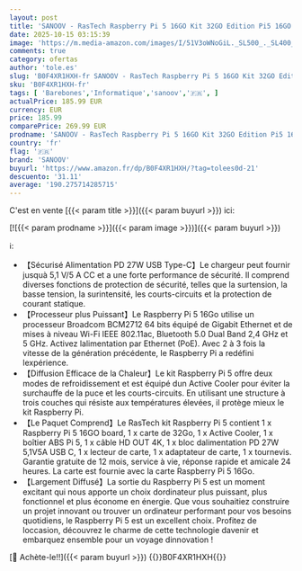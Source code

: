 ```yaml
---
layout: post
title: 'SANOOV - RasTech Raspberry Pi 5 16GO Kit 32GO Edition Pi5 16GO Board Boîtier Pi 5 avec Active Cooler Lecteur de Carte Alimentation 27W USB-C 1 Câbles de HD Out 4K et Tournevis'
date: 2025-10-15 03:15:39
image: 'https://m.media-amazon.com/images/I/51V3oWNoGiL._SL500_._SL400_.jpg'
comments: true
category: ofertas
author: 'tole.es'
slug: 'B0F4XR1HXH-fr SANOOV - RasTech Raspberry Pi 5 16GO Kit 32GO Edition Pi5...'
sku: 'B0F4XR1HXH-fr'
tags: [ 'Barebones','Informatique','sanoov','🇫🇷', ]
actualPrice: 185.99 EUR
currency: EUR
price: 185.99
comparePrice: 269.99 EUR
prodname: 'SANOOV - RasTech Raspberry Pi 5 16GO Kit 32GO Edition Pi5 16GO Board Boîtier Pi 5 avec Active Cooler Lecteur de Carte Alimentation 27W USB-C 1 Câbles de HD Out 4K et Tournevis'
country: 'fr'
flag: '🇫🇷'
brand: 'SANOOV'
buyurl: 'https://www.amazon.fr/dp/B0F4XR1HXH/?tag=tolees0d-21'
descuento: '31.11'
average: '190.275714285715'
---
```


C'est en vente [{{< param title >}}]({{< param buyurl >}}) ici:

[![{{< param prodname >}}]({{< param image >}})]({{< param buyurl >}})

ℹ️:

- 【Sécurisé Alimentation PD 27W USB Type-C】Le chargeur peut fournir jusquà 5,1 V/5 A CC et a une forte performance de sécurité. Il comprend diverses fonctions de protection de sécurité, telles que la surtension, la basse tension, la surintensité, les courts-circuits et la protection de courant statique.
- 【Processeur plus Puissant】Le Raspberry Pi 5 16Go utilise un processeur Broadcom BCM2712 64 bits équipé de Gigabit Ethernet et de mises à niveau Wi-Fi IEEE 802.11ac, Bluetooth 5.0 Dual Band 2,4 GHz et 5 GHz. Activez lalimentation par Ethernet (PoE). Avec 2 à 3 fois la vitesse de la génération précédente, le Raspberry Pi a redéfini lexpérience.
- 【Diffusion Efficace de la Chaleur】Le kit Raspberry Pi 5 offre deux modes de refroidissement et est équipé dun Active Cooler pour éviter la surchauffe de la puce et les courts-circuits. En utilisant une structure à trois couches qui résiste aux températures élevées, il protège mieux le kit Raspberry Pi.
- 【Le Paquet Comprend】Le RasTech kit Raspberry Pi 5 contient 1 x Raspberry Pi 5 16GO board, 1 x carte de 32Go, 1 x Active Cooler, 1 x boîtier ABS Pi 5, 1 x câble HD OUT 4K, 1 x bloc dalimentation PD 27W 5,1V5A USB C, 1 x lecteur de carte, 1 x adaptateur de carte, 1 x tournevis. Garantie gratuite de 12 mois, service à vie, réponse rapide et amicale 24 heures. La carte est fournie avec la carte Raspberry Pi 5 16Go.
- 【Largement Diffusé】La sortie du Raspberry Pi 5 est un moment excitant qui nous apporte un choix dordinateur plus puissant, plus fonctionnel et plus économe en énergie. Que vous souhaitiez construire un projet innovant ou trouver un ordinateur performant pour vos besoins quotidiens, le Raspberry Pi 5 est un excellent choix. Profitez de loccasion, découvrez le charme de cette technologie davenir et embarquez ensemble pour un voyage dinnovation !

[🛒 Achète-le!!]({{< param buyurl >}})
{{<world>}}B0F4XR1HXH{{</world>}}
